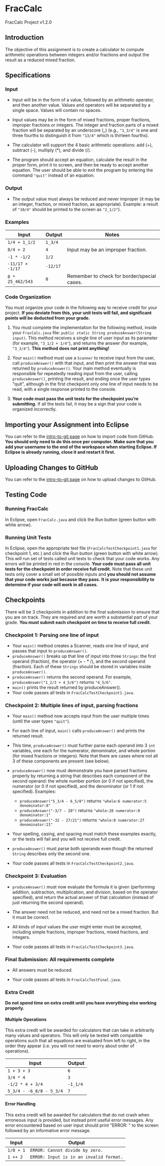 # FracCalc
FracCalc Project v1.2.0

## Introduction
The objective of this assignment is to create a calculator to compute arithmetic
operations between integers and/or fractions and output the result as a reduced mixed
fraction.

## Specifications
### Input
* Input will be in the form of a value, followed by an arithmetic operator, and then
another value. Values and operators will be separated by a single space. Values will
contain no spaces.

* Input values may be in the form of mixed fractions, proper fractions, improper
fractions or integers. The integer and fraction parts of a mixed fraction will be
separated by an underscore (_) (e.g., `"1_3/4"` is one and three fourths to
distinguish it from `"13/4"` which is thirteen fourths).

* The calculator will support the 4 basic arithmetic operations: add (+), subtract
(-), multiply (*), and divide (/).

* The program should accept an equation, calculate the result in the proper form,
print it to screen, and then be ready to accept another equation. The user should be
able to exit the program by entering the command `"quit"` instead of an equation.

### Output
* The output value must always be reduced and never improper (it may be an integer,
fraction, or mixed fraction, as appropriate). Example: a result of `"10/4"` should be
printed to the screen as `"2_1/2"`).

### Examples
| Input             | Output    | Notes                                         |
|-------------------|-----------|-----------------------------------------------|
| `1/4 + 1_1/2`     | `1_3/4`   |                                               |
| `8/4 + 2`         | `4`       | Input may be an improper fraction.            |
| `-1 * -1/2`       | `1/2`     |                                               |
| `-11/17 + -1/17`  | `-12/17`  |                                               |
| `0 * 25_462/543`  | `0`       | Remember to check for border/special cases.   |

### Code Organization
You must organize your code in the following way to receive credit for your project.
**If you deviate from this, your unit tests will fail, and significant points will be
deducted from your grade.**

1. You must complete the implementation for the following method, inside your
`FracCalc.java` file: `public static String produceAnswer(String input)`.
This method receives a single line of user input as its parameter (for example,
`"3_1/2 + 1/4"`), and returns the answer (for example, `"3_3/4"`). **This method does
not print anything!**

2. Your `main()` method must use a `Scanner` to receive input from the user, call
`produceAnswer()` with that input, and then print the answer that was returned by
`produceAnswer()`. Your main method eventually is responsible for repeatedly reading
input from the user, calling `produceAnswer()`, printing the result, and ending once
the user types "quit", although in the first checkpoint only one line of input needs
to be read, with a single response printed to the console.

3. **Your code must pass the unit tests for the checkpoint you’re submitting.** If
all the tests fail, it may be a sign that your code is organized incorrectly.

## Importing your Assignment into Eclipse
You can refer to the [intro-to-git page](https://github.com/WilcoxAPCS/intro-to-git/blob/master/README.md#importing-your-assignment-into-eclipse)
on how to import code from GitHub. **You should only need to do this once per
computer.** **Make sure that you add your username to the end of the workspace when
starting Eclipse. If Eclipse is already running, close it and restart it first.**

## Uploading Changes to GitHub
You can refer to the
[intro-to-git page](https://github.com/WilcoxAPCS/intro-to-git/blob/master/README.md#uploading-your-changes-to-github)
on how to upload changes to GitHub.

## Testing Code
### Running FracCalc
In Eclipse, open `FracCalc.java` and click the Run button (green button with white
arrow).

### Running Unit Tests
In Eclipse, open the appropriate test file (`FracCalcTestCheckpoint1.java`
for checkpoint 1, etc.) and click the Run button (green button with white arrow).
This will run set of tests called unit tests to check that your code works. Any
errors will be printed in red in the console. **Your code must pass all unit tests
for the checkpoint in order receive full credit.** Note that these unit tests only
cover a small set of possible inputs and **you should not assume that your code works
just because they pass.** **It is your responsibility to determine if your code will
work in all cases.**

## Checkpoints
There will be 3 checkpoints in addition to the final submission to ensure that you
are on track. They are required and are worth a substantial part of your grade. **You
must submit each checkpoint on time to receive full credit.**

### Checkpoint 1: Parsing one line of input
* Your `main()` method creates a Scanner, reads one line of input, and passes that
input to `produceAnswer()`.
* `produceAnswer()` breaks up that line of input into three `Strings`:
the first operand (fraction), the operator (+ - * /), and the second operand
(fraction). Each of these `Strings` should be stored in variables inside
`produceAnswer()`.
* `produceAnswer()` returns the second operand. For example,
`produceAnswer("1_2/3 + 4_5/6")` returns `"4_5/6"`.
* `main()` prints the result returned by produceAnswer().
* Your code passes all tests in `FracCalcTestCheckpoint1.java`.

### Checkpoint 2: Multiple lines of input, parsing fractions
* Your `main()` method now accepts input from the user multiple times (until the user
types `"quit"`).

* For each line of input, `main()` calls `produceAnswer()` and prints the returned
result.

* This time, `produceAnswer()` must further parse each operand into 3 `int`
variables, one each for the numerator, denominator, and whole portion (for mixed
fractions or integers). Note that there are cases where not all 3 of these components
are present (see below).

* `produceAnswer()` now must demonstrate you have parsed fractions properly by
returning a string that describes each component of the second operand: the whole
number portion (or 0 if not specified), the numerator (or 0 if not specified), and
the denominator (or 1 if not specified). Examples:
    * `produceAnswer("5_3/4 - 6_5/8")` returns `"whole:6 numerator:5 denominator:8"`
    * `produceAnswer("-3/7 - 20")` returns `"whole:20 numerator:0 denominator:1"`
    * `produceAnswer("-32 - 27/21")` returns `"whole:0 numerator:27 denominator:21"`
    
* Your spelling, casing, and spacing must match these examples exactly, or the tests
will fail and you will not receive full credit.

* `produceAnswer()` must parse both operands even though the returned `String`
describes only the second one.

* Your code passes all tests in `FracCalcTestCheckpoint2.java`.

### Checkpoint 3: Evaluation
* `produceAnswer()` must now evaluate the formula it is given (performing addition,
subtraction, multiplication, and division, based on the operator specified), and
return the actual answer of that calculation (instead of just returning the second
operand).

* The answer need not be reduced, and need not be a mixed fraction. But it must be
correct.

* All kinds of input values the user might enter must be accepted, including simple
fractions, improper fractions, mixed fractions, and integers.

* Your code passes all tests in `FracCalcTestCheckpoint3.java`.

### Final Submission: All requirements complete
* All answers must be reduced.

* Your code passes all tests in `FracCalcTestFinal.java`.

### Extra Credit
**Do not spend time on extra credit until you have everything else working
properly.**

#### Multiple Operations
This extra credit will be awarded for calculators that can take in arbitrarily many
values and operators. This will only be tested with compatible operations such that
all equations are evaluated from left to right, in the order they appear (i.e. you
will not need to worry about order of operations).

| Input                     | Output    |
|---------------------------|-----------|
| `1 + 3 + 3`               | `6`       |
| `3/4 * 4`                 | `3`       |
| `-1/2 * 4 + 3/4`          | `-1_1/4`  |
| `5_3/4 - -6_8/8 - 5_3/4`  | `7`       |

#### Error Handling
This extra credit will be awarded for calculators that do not crash when erroneous
input is provided, but instead print useful error messages. Any error encountered
based on user input should print "ERROR: " to the screen followed by an informative
error message.

| Input     | Output                                    |
|-----------|-------------------------------------------|
| `1/0 + 1` | `ERROR: Cannot divide by zero.`           |
| `1 ++ 2`  | `ERROR: Input is in an invalid format.`   |


